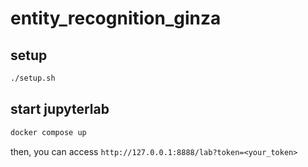 # entity_recognition_ginza

## setup

```bash
./setup.sh
```

## start jupyterlab

```bash
docker compose up
```

then, you can access `http://127.0.0.1:8888/lab?token=<your_token>`
